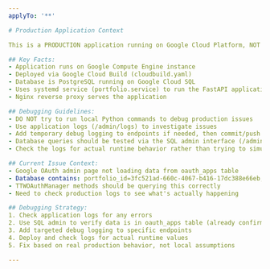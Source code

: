 ```yaml
---
applyTo: '**'

# Production Application Context

This is a PRODUCTION application running on Google Cloud Platform, NOT a local application.

## Key Facts:
- Application runs on Google Compute Engine instance
- Deployed via Google Cloud Build (cloudbuild.yaml)
- Database is PostgreSQL running on Google Cloud SQL
- Uses systemd service (portfolio.service) to run the FastAPI application
- Nginx reverse proxy serves the application

## Debugging Guidelines:
- DO NOT try to run local Python commands to debug production issues
- Use application logs (/admin/logs) to investigate issues
- Add temporary debug logging to endpoints if needed, then commit/push to deploy
- Database queries should be tested via the SQL admin interface (/admin/sql)
- Check the logs for actual runtime behavior rather than trying to simulate locally

## Current Issue Context:
- Google OAuth admin page not loading data from oauth_apps table
- Database contains: portfolio_id=3fc521ad-660c-4067-b416-17dc388e66eb, provider=google
- TTWOAuthManager methods should be querying this correctly
- Need to check production logs to see what's actually happening

## Debugging Strategy:
1. Check application logs for any errors
2. Use SQL admin to verify data is in oauth_apps table (already confirmed)
3. Add targeted debug logging to specific endpoints
4. Deploy and check logs for actual runtime values
5. Fix based on real production behavior, not local assumptions

---
```

